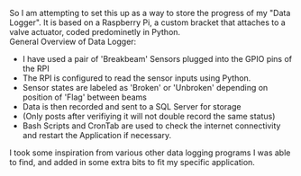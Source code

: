 So I am attempting to set this up as a way to store the progress of my "Data Logger". 
It is based on a Raspberry Pi, a custom bracket that attaches to a valve actuator, coded predominetly in Python.  
General Overview of Data Logger:
  - I have used a pair of 'Breakbeam' Sensors plugged into the GPIO pins of the RPI
  - The RPI is configured to read the sensor inputs using Python.
  - Sensor states are labeled as 'Broken' or 'Unbroken' depending on position of 'Flag' between beams
  - Data is then recorded and sent to a SQL Server for storage
  - (Only posts after verifiying it will not double record the same status)
  - Bash Scripts and CronTab are used to check the internet connectivity and restart the Application if necessary.

I took some inspiration from various other data logging programs I was able to find, and added in some extra bits to fit my specific application.
